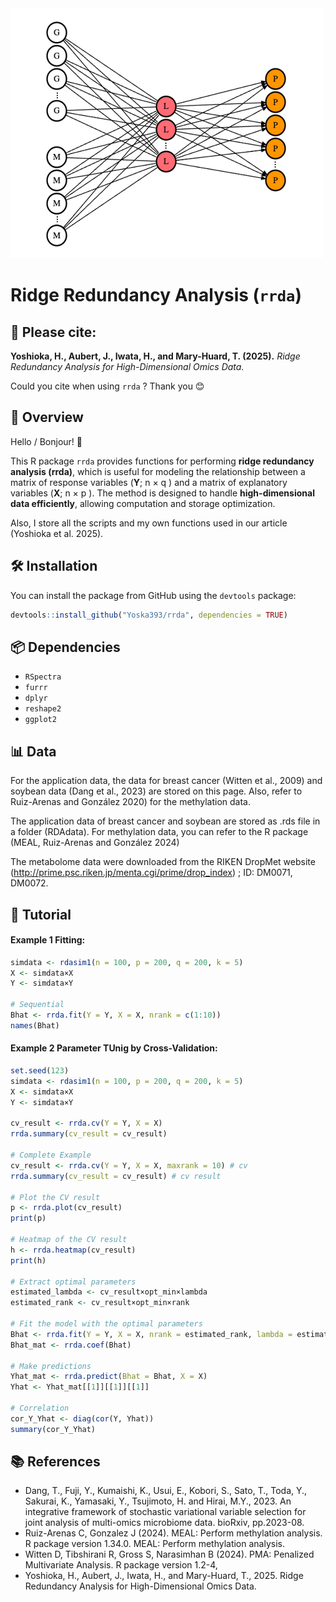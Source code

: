

<img src="rrda.jpg" width="500" height="400">

# Ridge Redundancy Analysis (`rrda`)

## 📖 Please cite:

**Yoshioka, H., Aubert, J., Iwata, H., and Mary-Huard, T. (2025).**  *Ridge Redundancy Analysis for High-Dimensional Omics Data.*

Could you cite when using `rrda` ? Thank you 😊

## 👀 Overview

Hello / Bonjour! 👋

This R package `rrda` provides functions for performing **ridge redundancy analysis (rrda)**, which is useful for modeling the relationship between a matrix of response variables (**Y**; n × q ) and a matrix of explanatory variables (**X**;  n × p ). The method is designed to handle **high-dimensional data efficiently**, allowing computation and storage optimization.


Also, I store all the scripts and my own functions used in our article (Yoshioka et al. 2025). 

## 🛠 Installation

You can install the package from GitHub using the `devtools` package:

```r
devtools::install_github("Yoska393/rrda", dependencies = TRUE)
```

## 📦 Dependencies

- `RSpectra`
- `furrr`
- `dplyr`
- `reshape2`
- `ggplot2`

## 📊 Data

For the application data, the data for breast cancer (Witten et al., 2009) and soybean data (Dang et al., 2023) are stored on this page. Also, refer to Ruiz-Arenas and González 2020) for the methylation data. 

The application data of breast cancer and soybean are stored as .rds file in a folder (RDAdata). For methylation data, you can refer to the R package (MEAL, Ruiz-Arenas and González 2024)

The metabolome data were downloaded from the RIKEN DropMet website (http://prime.psc.riken.jp/menta.cgi/prime/drop_index) ; ID: DM0071, DM0072.

## 🔧 Tutorial

#### Example 1 Fitting:

```r
simdata <- rdasim1(n = 100, p = 200, q = 200, k = 5)
X <- simdata×X
Y <- simdata×Y

# Sequential
Bhat <- rrda.fit(Y = Y, X = X, nrank = c(1:10))
names(Bhat)
```

#### Example 2 Parameter TUnig by Cross-Validation:
```r
set.seed(123)
simdata <- rdasim1(n = 100, p = 200, q = 200, k = 5)
X <- simdata×X
Y <- simdata×Y

cv_result <- rrda.cv(Y = Y, X = X)
rrda.summary(cv_result = cv_result)

# Complete Example
cv_result <- rrda.cv(Y = Y, X = X, maxrank = 10) # cv
rrda.summary(cv_result = cv_result) # cv result

# Plot the CV result
p <- rrda.plot(cv_result)
print(p)

# Heatmap of the CV result
h <- rrda.heatmap(cv_result)
print(h)

# Extract optimal parameters
estimated_lambda <- cv_result×opt_min×lambda
estimated_rank <- cv_result×opt_min×rank

# Fit the model with the optimal parameters
Bhat <- rrda.fit(Y = Y, X = X, nrank = estimated_rank, lambda = estimated_lambda)
Bhat_mat <- rrda.coef(Bhat)

# Make predictions
Yhat_mat <- rrda.predict(Bhat = Bhat, X = X)
Yhat <- Yhat_mat[[1]][[1]][[1]]

# Correlation
cor_Y_Yhat <- diag(cor(Y, Yhat))
summary(cor_Y_Yhat)
```

## 📚 References
- Dang, T., Fuji, Y., Kumaishi, K., Usui, E., Kobori, S., Sato, T., Toda, Y., Sakurai, K., Yamasaki, Y., Tsujimoto, H. and Hirai, M.Y., 2023. An integrative framework of stochastic variational variable selection for joint analysis of multi-omics microbiome data. bioRxiv, pp.2023-08.
- Ruiz-Arenas C, Gonzalez J (2024). MEAL: Perform methylation analysis. R package version 1.34.0. MEAL: Perform methylation analysis. 
- Witten D, Tibshirani R, Gross S, Narasimhan B (2024). PMA: Penalized Multivariate Analysis. R package version 1.2-4,
- Yoshioka, H., Aubert, J., Iwata, H., and Mary-Huard, T., 2025. Ridge Redundancy Analysis for High-Dimensional Omics Data.
